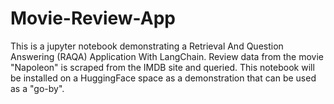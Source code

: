 # Movie-Review-App
This is a jupyter notebook demonstrating a Retrieval And Question Answering (RAQA) Application With LangChain.
Review data from the movie "Napoleon" is scraped from the IMDB site and queried.
This notebook will be installed on a HuggingFace space as a demonstration that can be used as a "go-by".
